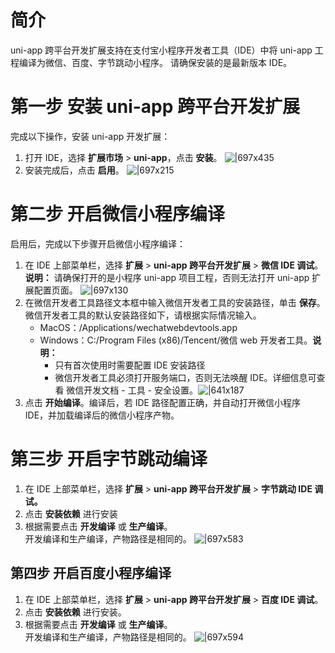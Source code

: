 # 简介

uni-app 跨平台开发扩展支持在支付宝小程序开发者工具（IDE）中将 uni-app 工程编译为微信、百度、字节跳动小程序。 请确保安装的是最新版本 IDE。

# 第一步 安装 uni-app 跨平台开发扩展

完成以下操作，安装 uni-app 开发扩展：

1. 打开 IDE，选择 **扩展市场** > **uni-app**，点击 **安装**。 ![|697x435](https://gw.alipayobjects.com/zos/skylark-tools/public/files/2c7bad3b2e98e7d0e46a1e35f11cdfea.jpeg?x-oss-process=image/resize,w_1500#align=left&display=inline&height=450&margin=%5Bobject%20Object%5D&originHeight=937&originWidth=1500&status=done&style=none&width=720)
1. 安装完成后，点击 **启用**。 ![|697x215](https://gw.alipayobjects.com/zos/skylark-tools/public/files/ac244999cdc8bb7c7c7a92b1b8f47ce2.jpeg#align=left&display=inline&height=222&margin=%5Bobject%20Object%5D&originHeight=380&originWidth=1230&status=done&style=none&width=720)

# 第二步 开启微信小程序编译

启用后，完成以下步骤开启微信小程序编译：

1. 在 IDE 上部菜单栏，选择 **扩展** > **uni-app 跨平台开发扩展** > **微信 IDE 调试**。<br/> **说明：** 请确保打开的是小程序 uni-app 项目工程，否则无法打开 uni-app 扩展配置页面。 ![|697x130](https://cdn.nlark.com/yuque/0/2021/png/179989/1625552782936-3cd6ee5f-1a30-44a3-adb6-19a1a58ea623.png#align=left&display=inline&height=306&margin=%5Bobject%20Object%5D&name=1581329759305-14dc7c2f-81b9-4b4a-930f-36c0f03fd26f.png&originHeight=306&originWidth=1638&size=260892&status=done&style=none&width=1638)
1. 在微信开发者工具路径文本框中输入微信开发者工具的安装路径，单击 **保存**。 微信开发者工具的默认安装路径如下，请根据实际情况输入。
   - MacOS：/Applications/wechatwebdevtools.app
   - Windows：C:/Program Files (x86)/Tencent/微信 web 开发者工具。**说明：**
     - 只有首次使用时需要配置 IDE 安装路径
     - 微信开发者工具必须打开服务端口，否则无法唤醒 IDE。详细信息可查看 微信开发文档 - 工具 - 安全设置。![|641x187](https://cdn.nlark.com/yuque/0/2021/png/179989/1625552800860-2f96437a-1734-4970-9192-b1c647217ac2.png#align=left&display=inline&height=556&margin=%5Bobject%20Object%5D&name=1581329863986-f629796e-b5fd-4baa-b1cc-b402f51ecf7f.png&originHeight=556&originWidth=1908&size=220332&status=done&style=none&width=1908)
1. 点击 **开始编译**。编译后，若 IDE 路径配置正确，并自动打开微信小程序 IDE，并加载编译后的微信小程序产物。

# 第三步 开启字节跳动编译

1. 在 IDE 上部菜单栏，选择 **扩展** > **uni-app 跨平台开发扩展** > **字节跳动 IDE 调试。**
1. 点击 **安装依赖** 进行安装
1. 根据需要点击 **开发编译** 或 **生产编译**。<br/> 开发编译和生产编译，产物路径是相同的。 ![|697x583](https://cdn.nlark.com/yuque/0/2021/png/179989/1625552825548-3cd3d397-820a-423f-a61e-a8907021f32f.png#align=left&display=inline&height=1422&margin=%5Bobject%20Object%5D&name=1581330081577-d8606edf-fb73-44ce-9b5f-7a257bffa5f9.png&originHeight=1422&originWidth=1702&size=333431&status=done&style=none&width=1702)

## 第四步 开启百度小程序编译

1. 在 IDE 上部菜单栏，选择 **扩展** > **uni-app 跨平台开发扩展** > **百度 IDE 调试**。
1. 点击 **安装依赖** 进行安装。
1. 根据需要点击 **开发编译** 或 **生产编译**。<br/> 开发编译和生产编译，产物路径是相同的。 ![|697x594](http://mdn.alipayobjects.com/afts/img/A*rM4GSr9-op4AAAAAAAAAAAAAAa8wAA/original?bz=openpt_doc&t=_voN5jdGwdYWiyHig7yk0QAAAABkMK8AAAAA#align=left&display=inline&height=1125&margin=%5Bobject%20Object%5D&originHeight=1125&originWidth=1320&status=done&style=none&width=1320)
